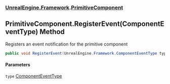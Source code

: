 ### [UnrealEngine.Framework](UnrealEngine_Framework.md 'UnrealEngine.Framework').[PrimitiveComponent](PrimitiveComponent.md 'UnrealEngine.Framework.PrimitiveComponent')
## PrimitiveComponent.RegisterEvent(ComponentEventType) Method
Registers an event notification for the primitive component  
```csharp
public void RegisterEvent(UnrealEngine.Framework.ComponentEventType type);
```
#### Parameters
<a name='UnrealEngine_Framework_PrimitiveComponent_RegisterEvent(UnrealEngine_Framework_ComponentEventType)_type'></a>
`type` [ComponentEventType](ComponentEventType.md 'UnrealEngine.Framework.ComponentEventType')  
  
